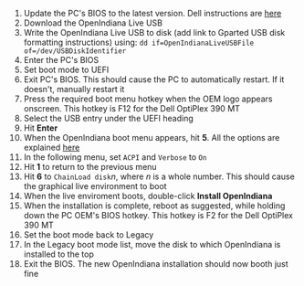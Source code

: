 1. Update the PC's BIOS to the latest version. Dell instructions are [here](https://github.com/jdrch/Hardware/wiki/Useful-Links#bios-updates-using-a-usb-stick)
2. Download the OpenIndiana Live USB
3. Write the OpenIndiana Live USB to disk (add link to Gparted USB disk formatting instructions) using:
   `dd if=OpenIndianaLiveUSBFile of=/dev/USBDiskIdentifier`
4. Enter the PC's BIOS
5. Set boot mode to UEFI
6. Exit PC's BIOS. This should cause the PC to automatically restart. If it doesn't, manually restart it
7. Press the required boot menu hotkey when the OEM logo appears onscreen. This hotkey is F12 for the Dell OptiPlex 390 MT
8. Select the USB entry under the UEFI heading
9. Hit **Enter**
10. When the OpenIndiana boot menu appears, hit **5**. All the options are explained [here](http://docs.openindiana.org/handbook/getting-started/)
11. In the following menu, set `ACPI` and `Verbose` to `On`
12. Hit **1** to return to the previous menu
13. Hit **6** to `ChainLoad disk`*n*, where *n* is a whole number. This should cause the graphical live environment to boot
14. When the live enviroment boots, double-click **Install OpenIndiana**
15. When the installation is complete, reboot as suggested, while holding down the PC OEM's BIOS hotkey. This hotkey is F2 for the Dell OptiPlex 390 MT
16. Set the boot mode back to Legacy
17. In the Legacy boot mode list, move the disk to which OpenIndiana is installed to the top
18. Exit the BIOS. The new OpenIndiana installation should now booth just fine
